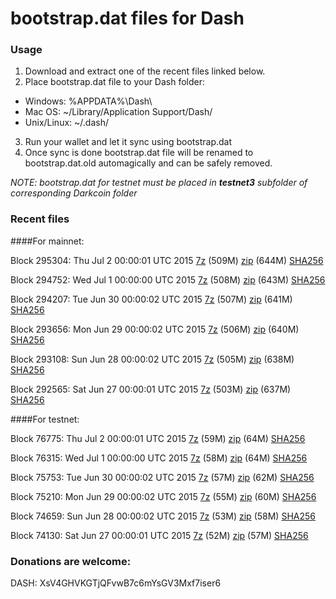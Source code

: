# bootstrap.dat files for Dash

### Usage

1. Download and extract one of the recent files linked below.
2. Place bootstrap.dat file to your Dash folder:
 - Windows: %APPDATA%\Dash\
 - Mac OS: ~/Library/Application Support/Dash/
 - Unix/Linux: ~/.dash/
3. Run your wallet and let it sync using bootstrap.dat
4. Once sync is done bootstrap.dat file will be renamed to bootstrap.dat.old automagically and can be safely removed.

_NOTE: bootstrap.dat for testnet must be placed in **testnet3** subfolder of corresponding Darkcoin folder_

### Recent files

####For mainnet:

Block 295304: Thu Jul  2 00:00:01 UTC 2015 [7z](https://transfer.sh/X2aaO/bootstrap.dat.20150702.7z) (509M) [zip](https://transfer.sh/KnpVv/bootstrap.dat.20150702.zip) (644M) [SHA256](https://transfer.sh/VzZpF/sha256.txt)

Block 294752: Wed Jul  1 00:00:00 UTC 2015 [7z](https://transfer.sh/jMcFe/bootstrap.dat.20150701.7z) (508M) [zip](https://transfer.sh/kGSxT/bootstrap.dat.20150701.zip) (643M) [SHA256](https://transfer.sh/1cuAuS/sha256.txt)

Block 294207: Tue Jun 30 00:00:02 UTC 2015 [7z](https://transfer.sh/pb3HC/bootstrap.dat.20150630.7z) (507M) [zip](https://transfer.sh/YHCGq/bootstrap.dat.20150630.zip) (641M) [SHA256](https://transfer.sh/165Kyz/sha256.txt)

Block 293656: Mon Jun 29 00:00:02 UTC 2015 [7z](https://transfer.sh/pzboH/bootstrap.dat.20150629.7z) (506M) [zip](https://transfer.sh/iU1OJ/bootstrap.dat.20150629.zip) (640M) [SHA256](https://transfer.sh/R5jw/sha256.txt)

Block 293108: Sun Jun 28 00:00:02 UTC 2015 [7z](https://transfer.sh/TFQP8/bootstrap.dat.20150628.7z) (505M) [zip](https://transfer.sh/zAzI3/bootstrap.dat.20150628.zip) (638M) [SHA256](https://transfer.sh/EJmeB/sha256.txt)

Block 292565: Sat Jun 27 00:00:01 UTC 2015 [7z](https://transfer.sh/xF3f0/bootstrap.dat.20150627.7z) (503M) [zip](https://transfer.sh/UDyIr/bootstrap.dat.20150627.zip) (637M) [SHA256](https://transfer.sh/5YjEZ/sha256.txt)

####For testnet:

Block 76775: Thu Jul  2 00:00:01 UTC 2015 [7z](https://transfer.sh/xhMv1/bootstrap.dat.20150702.7z) (59M) [zip](https://transfer.sh/kkKhC/bootstrap.dat.20150702.zip) (64M) [SHA256](https://transfer.sh/wyZQo/sha256.txt)

Block 76315: Wed Jul  1 00:00:00 UTC 2015 [7z](https://transfer.sh/17Jm0J/bootstrap.dat.20150701.7z) (58M) [zip](https://transfer.sh/4LGMe/bootstrap.dat.20150701.zip) (64M) [SHA256](https://transfer.sh/1a0dXL/sha256.txt)

Block 75753: Tue Jun 30 00:00:02 UTC 2015 [7z](https://transfer.sh/nepjZ/bootstrap.dat.20150630.7z) (57M) [zip](https://transfer.sh/XF1he/bootstrap.dat.20150630.zip) (62M) [SHA256](https://transfer.sh/M1Alu/sha256.txt)

Block 75210: Mon Jun 29 00:00:02 UTC 2015 [7z](https://transfer.sh/6vCRd/bootstrap.dat.20150629.7z) (55M) [zip](https://transfer.sh/wNHkH/bootstrap.dat.20150629.zip) (60M) [SHA256](https://transfer.sh/R4uoh/sha256.txt)

Block 74659: Sun Jun 28 00:00:02 UTC 2015 [7z](https://transfer.sh/103axG/bootstrap.dat.20150628.7z) (53M) [zip](https://transfer.sh/19wCvX/bootstrap.dat.20150628.zip) (58M) [SHA256](https://transfer.sh/12rkva/sha256.txt)

Block 74130: Sat Jun 27 00:00:01 UTC 2015 [7z](https://transfer.sh/HjBZw/bootstrap.dat.20150627.7z) (52M) [zip](https://transfer.sh/Okojo/bootstrap.dat.20150627.zip) (57M) [SHA256](https://transfer.sh/VLgHS/sha256.txt)

### Donations are welcome:

DASH: XsV4GHVKGTjQFvwB7c6mYsGV3Mxf7iser6
